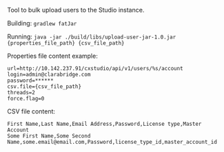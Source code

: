 Tool to bulk upload users to the Studio instance.

Building:
`gradlew fatJar`

Running:
`java -jar ./build/libs/upload-user-jar-1.0.jar {properties_file_path} {csv_file_path}`

Properties file content example:
```properties
url=http://10.142.237.91/cxstudio/api/v1/users/%s/account
login=admin@clarabridge.com
password=******
csv.file={csv_file_path}
threads=2
force.flag=0
```

CSV file content:
```csv
First Name,Last Name,Email Address,Password,License type,Master Account
Some First Name,Some Second Name,some.email@email.com,Password,license_type_id,master_account_id
```